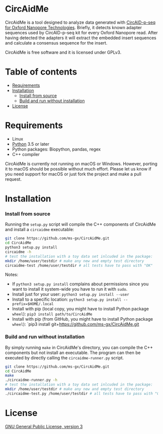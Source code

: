 # CircAidMe

CircAidMe is a tool designed to analyze data generated with [CircAID-p-seq for Oxford Nanopore Technologies](https://www.immaginabiotech.com/product/circaid-p-seq/). Briefly, it detects known adapter sequences used by CircAID-p-seq kit for every Oxford Nanopore read. After having detected the adapters it will extract the embedded insert sequences and calculate a consensus sequence for the insert.

CircAidMe is free software and it is licensed under GPLv3.


# Table of contents

* [Requirements](#requirements)
* [Installation](#installation)
    * [Install from source](#install-from-source)
    * [Build and run without installation](#build-and-run-without-installation)
* [License](#license)
    


# Requirements

* Linux
* [Python](https://www.python.org/) 3.5 or later
* Python packages: Biopython, pandas, regex 
* C++ compiler


CircAidMe is currently not running on macOS or Windows. However, porting it to macOS should be possible without much effort. Please let us know if you need support for macOS or just fork the project and make a pull request.



#  Installation

### Install from source

Running the `setup.py` script will compile the C++ components of CircAidMe and install a `circaidme` executable:

```bash
git clone https://github.com/ms-gx/CircAidMe.git
cd CircAidMe
python3 setup.py install
circaidme -h
# test the installation with a toy data set inlcuded in the package:
mkdir /home/user/testdir # make any new and empty test directory
circaidme-test /home/user/testdir # all tests have to pass with "OK"
```

Notes:
* If `python3 setup.py install` complains about permissions since you want to install it system-wide you have to run it with `sudo`.
* Install just for your user: `python3 setup.py install --user`
* Install to a specific location: `python3 setup.py install --prefix=$HOME/.local`
* Install with pip (local copy, you might have to install Python package `wheel`): `pip3 install path/to/CircAidMe`
* Install with pip (from GitHub, you might have to install Python package `wheel`): `pip3 install git+https://github.com/ms-gx/CircAidMe.git


### Build and run without installation

By simply running `make` in CircAidMe's directory, you can compile the C++ components but not install an executable. The program can then be executed by directly calling the `circaidme-runner.py` script.

```bash
git clone https://github.com/ms-gx/CircAidMe.git
cd CircAidMe
make
./circaidme-runner.py -h
# test the installation with a toy data set inlcuded in the package:
mkdir /home/user/testdir # make any new and empty test directory
./circaidme-test.py /home/user/testdir # all tests have to pass with "OK"
```



# License

[GNU General Public License, version 3](https://www.gnu.org/licenses/gpl-3.0.html)
